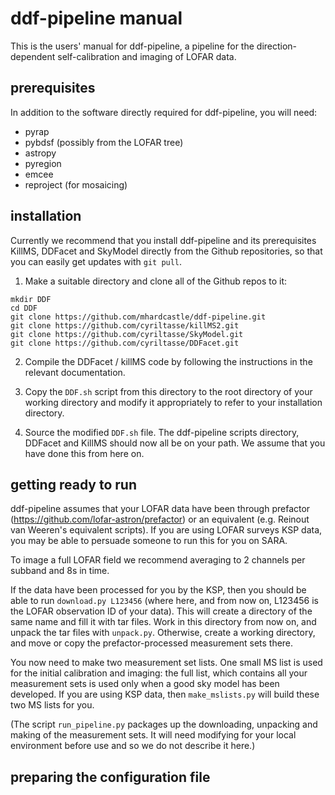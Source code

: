 # ddf-pipeline manual

This is the users' manual for ddf-pipeline, a pipeline for the
direction-dependent self-calibration and imaging of LOFAR data.

## prerequisites

In addition to the software directly required for ddf-pipeline, you
will need:

* pyrap
* pybdsf (possibly from the LOFAR tree)
* astropy
* pyregion
* emcee
* reproject (for mosaicing)

## installation

Currently we recommend that you install ddf-pipeline and its
prerequisites KillMS, DDFacet and SkyModel directly from the Github
repositories, so that you can easily get updates with `git pull`.

1. Make a suitable directory and clone all of the Github repos to it:

```
mkdir DDF
cd DDF
git clone https://github.com/mhardcastle/ddf-pipeline.git
git clone https://github.com/cyriltasse/killMS2.git
git clone https://github.com/cyriltasse/SkyModel.git
git clone https://github.com/cyriltasse/DDFacet.git
```

2. Compile the DDFacet / killMS code by following the instructions in
   the relevant documentation.
   
3. Copy the `DDF.sh` script from this directory to the root directory
   of your working directory and modify it appropriately to refer to
   your installation directory.
   
4. Source the modified `DDF.sh` file. The ddf-pipeline scripts
   directory, DDFacet and KillMS should now all be on your path. We
   assume that you have done this from here on.
   
## getting ready to run

ddf-pipeline assumes that your LOFAR data have been through prefactor
(https://github.com/lofar-astron/prefactor) or an equivalent
(e.g. Reinout van Weeren's equivalent scripts). If you are using LOFAR
surveys KSP data, you may be able to persuade someone to run this for
you on SARA.

To image a full LOFAR field we recommend averaging to 2 channels per
subband and 8s in time.

If the data have been processed for you by the KSP, then you should be
able to run `download.py L123456` (where here, and from now on,
L123456 is the LOFAR observation ID of your data). This will create a
directory of the same name and fill it with tar files. Work in this
directory from now on, and unpack the tar files with
`unpack.py`. Otherwise, create a working directory, and move or copy
the prefactor-processed measurement sets there.

You now need to make two measurement set lists. One small MS list is
used for the initial calibration and imaging: the full list, which
contains all your measurement sets is used only when a good sky model
has been developed. If you are using KSP data, then `make_mslists.py`
will build these two MS lists for you.

(The script `run_pipeline.py` packages up the downloading, unpacking
and making of the measurement sets. It will need modifying for your
local environment before use and so we do not describe it here.)

## preparing the configuration file

